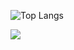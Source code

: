 ![Top Langs](https://github-readme-stats.vercel.app/api/top-langs/?username=crypt0kitty&langs_count=8&layout=compact&bg_color=00000000&hide_border=true&custom_title=Frequently%20used%20languages&theme=monokai&hide=html,dockerfile,css,php,scss)
  
![](http://github-profile-summary-cards.vercel.app/api/cards/profile-details?username=crypt0kitty&theme=monokai)
   
